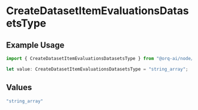 # CreateDatasetItemEvaluationsDatasetsType

## Example Usage

```typescript
import { CreateDatasetItemEvaluationsDatasetsType } from "@orq-ai/node/models/operations";

let value: CreateDatasetItemEvaluationsDatasetsType = "string_array";
```

## Values

```typescript
"string_array"
```